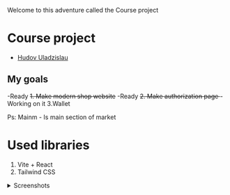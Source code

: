 Welcome to this adventure called the Course project
# Course project
- [Hudov Uladzislau](https://github.com/Vladislavius12)

## My goals
-Ready
<del>1. Make modern shop website</del>
-Ready
<del>2. Make authorization page </del> 
-Working on it
3.Wallet

Ps: Mainm - Is main section of market 

# Used libraries
1. Vite + React
2. Tailwind CSS

<details>
  <summary>Screenshots</summary>
  
   - Project prototype:
   ![Image alt](Layout.png)

   - Project working prototype:
   ![Image alt](Working_prototype_1.png)

   - Mobile version of site:
   ![Image alt](Working_prototype_2.png)

   - Screenshot of the work done:
   ![Image alt](Working_prototype_3.png)  
</details>
